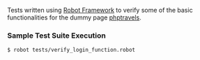 Tests written using [Robot Framework](https://robotframework.org/) to verify some of the basic functionalities for the dummy page [phptravels](https://phptravels.net/admin).

### Sample Test Suite Execution

```sh
$ robot tests/verify_login_function.robot
```